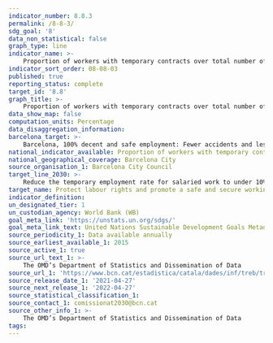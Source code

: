 ```yaml
---
indicator_number: 8.8.3
permalink: /8-8-3/
sdg_goal: '8'
data_non_statistical: false
graph_type: line
indicator_name: >-
    Proportion of workers with temporary contracts over total number of workers
indicator_sort_order: 08-08-03
published: true
reporting_status: complete
target_id: '8.8'
graph_title: >-
    Proportion of workers with temporary contracts over total number of workers
data_show_map: false
computation_units: Percentage
data_disaggregation_information: 
barcelona_target: >-
    Barcelona, 100% decent and safe employment: Fewer accidents and less temporary employment
national_indicator_available: Proportion of workers with temporary contracts over total number of workers
national_geographical_coverage: Barcelona City
source_organisation_1: Barcelona City Council
target_line_2030: >-
    Reduce the temporary employment rate for salaried work to under 10%
target_name: Protect labour rights and promote a safe and secure working environment for all workers, including migrants, in particular women migrants and people in precarious employment
indicator_definition:
un_designated_tier: 1
un_custodian_agency: World Bank (WB)
goal_meta_link: 'https://unstats.un.org/sdgs/'
goal_meta_link_text: United Nations Sustainable Development Goals Metadata (pdf 894kB)
source_periodicity_1: Data available annually
source_earliest_available_1: 2015
source_active_1: true
source_url_text_1: >-
    The OMD’s Department of Statistics and Dissemination of Data 
source_url_1: 'https://www.bcn.cat/estadistica/catala/dades/inf/treb/treb19/t211.htm'
source_release_date_1: '2021-04-27'
source_next_release_1: '2022-04-27'
source_statistical_classification_1: 
source_contact_1: comissionat2030@bcn.cat
source_other_info_1: >-
    The OMD’s Department of Statistics and Dissemination of Data
tags:
---
```

